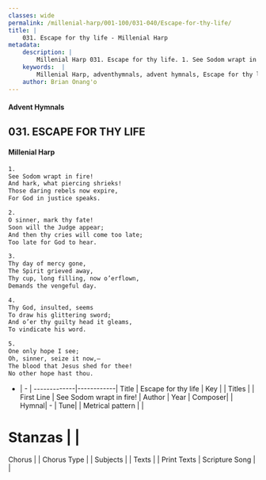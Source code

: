 ```yaml
---
classes: wide
permalink: /millenial-harp/001-100/031-040/Escape-for-thy-life/
title: |
    031. Escape for thy life - Millenial Harp
metadata:
    description: |
        Millenial Harp 031. Escape for thy life. 1. See Sodom wrapt in fire! And hark, what piercing shrieks! Those daring rebels now expire, For God in justice speaks.
    keywords:  |
        Millenial Harp, adventhymnals, advent hymnals, Escape for thy life, See Sodom wrapt in fire! . 
    author: Brian Onang'o
---
```

#### Advent Hymnals
## 031. ESCAPE FOR THY LIFE
####  Millenial Harp
```txt
1. 
See Sodom wrapt in fire! 
And hark, what piercing shrieks! 
Those daring rebels now expire, 
For God in justice speaks.

2. 
O sinner, mark thy fate! 
Soon will the Judge appear; 
And then thy cries will come too late; 
Too late for God to hear.

3. 
Thy day of mercy gone, 
The Spirit grieved away, 
Thy cup, long filling, now o’erflown, 
Demands the vengeful day.

4. 
Thy God, insulted, seems 
To draw his glittering sword; 
And o’er thy guilty head it gleams, 
To vindicate his word.

5. 
One only hope I see; 
Oh, sinner, seize it now,— 
The blood that Jesus shed for thee! 
No other hope hast thou.
```
- |   -  |
-------------|------------|
Title | Escape for thy life |
Key |  |
Titles |  |
First Line | See Sodom wrapt in fire!  |
Author | 
Year | 
Composer|  |
Hymnal|  - |
Tune|  |
Metrical pattern | |
# Stanzas |  |
Chorus |  |
Chorus Type |  |
Subjects |  |
Texts |  |
Print Texts | 
Scripture Song |  |
    

